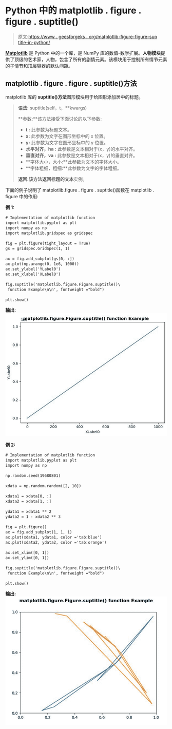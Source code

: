# Python 中的 matplotlib . figure . figure . suptitle()

> 原文:[https://www . geesforgeks . org/matplotlib-figure-figure-sup title-in-python/](https://www.geeksforgeeks.org/matplotlib-figure-figure-suptitle-in-python/)

[**Matplotlib**](https://www.geeksforgeeks.org/python-introduction-matplotlib/) 是 Python 中的一个库，是 NumPy 库的数值-数学扩展。**人物模块**提供了顶级的艺术家，人物，包含了所有的剧情元素。该模块用于控制所有情节元素的子情节和顶层容器的默认间距。

## matplotlib . figure . figure . suptitle()方法

matplotlib 库的 **suptitle()方法**图形模块用于给图形添加居中的标题。

> **语法:** suptitle(self，t，**kwargs)
> 
> **参数:**该方法接受下面讨论的以下参数:
> 
> *   **t :** 此参数为标题文本。
> *   **x:** 此参数为文字在图形坐标中的 x 位置。
> *   **y:** 此参数为文字在图形坐标中的 y 位置。
> *   **水平对齐，ha :** 此参数是文本相对于(x，y)的水平对齐。
> *   **垂直对齐，va :** 此参数是文本相对于(x，y)的垂直对齐。
> *   **字体大小，大小:**此参数为文本的字体大小。
> *   **字体粗细，粗细:**此参数为文字的字体粗细。
> 
> **返回:**该方法返回标题的**文本**实例。

下面的例子说明了 matplotlib.figure . figure . suptitle()函数在 matplotlib . figure 中的作用:

**例 1:**

```
# Implementation of matplotlib function
import matplotlib.pyplot as plt
import numpy as np
import matplotlib.gridspec as gridspec

fig = plt.figure(tight_layout = True)
gs = gridspec.GridSpec(1, 1)

ax = fig.add_subplot(gs[0, :])
ax.plot(np.arange(0, 1e6, 1000))
ax.set_ylabel('YLabel0')
ax.set_xlabel('XLabel0')

fig.suptitle('matplotlib.figure.Figure.suptitle()\
 function Example\n\n', fontweight ="bold")

plt.show()
```

**输出:**
![](img/cc3818bd2286700acf18e38ec95e0301.png)

**例 2:**

```
# Implementation of matplotlib function
import matplotlib.pyplot as plt
import numpy as np

np.random.seed(19680801)

xdata = np.random.random([2, 10])

xdata1 = xdata[0, :]
xdata2 = xdata[1, :]

ydata1 = xdata1 ** 2
ydata2 = 1 - xdata2 ** 3

fig = plt.figure()
ax = fig.add_subplot(1, 1, 1)
ax.plot(xdata1, ydata1, color ='tab:blue')
ax.plot(xdata2, ydata2, color ='tab:orange')

ax.set_xlim([0, 1])
ax.set_ylim([0, 1])

fig.suptitle('matplotlib.figure.Figure.suptitle()\
 function Example\n\n', fontweight ="bold")

plt.show()
```

**输出:**
![](img/9c7a7fafce9021fb3c25a8459b605843.png)